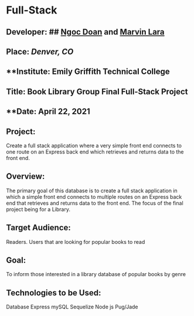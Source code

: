 # Full-Stack


## **Developer**: ## [Ngoc Doan](https://github.com/ndoan24) and [Marvin Lara](https://github.com/Marvoro53)
## **Place:** *Denver, CO*
## **Institute: Emily Griffith Technical College
## **Title**: Book Library Group Final Full-Stack Project


## **Date: April 22, 2021


## **Project**:

Create a full stack application where a very simple front end connects to one route on an Express back end which retrieves and returns data to the front end.

## **Overview**:

The primary goal of this database is to create a full stack application in which a simple front end connects to multiple routes on an Express back end that retrieves and returns data to the front end. The focus of the final project being for a Library.

## **Target Audience**:
Readers. Users that are looking for popular books to read 


## **Goal**:
To inform those interested in a library database of popular books by genre

## **Technologies to be Used**:
Database
Express
mySQL
Sequelize
Node js
Pug/Jade


